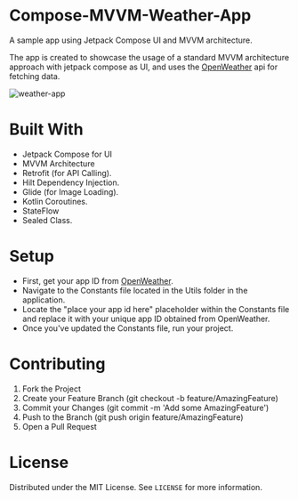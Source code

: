 ﻿# Compose-MVVM-Weather-App

A sample app using Jetpack Compose UI and MVVM architecture. 

The app is created to showcase the usage of a standard MVVM architecture approach with jetpack compose as UI, and uses the [OpenWeather](https://openweathermap.org/) api for fetching data.


![weather-app](https://github.com/SaadKhanJadoon/Compose-MVVM-Weather-App/assets/61506756/88caf4de-d014-4cd6-925c-71f171d21d9d)

# Built With
+ Jetpack Compose for UI
+ MVVM Architecture
+ Retrofit (for API Calling).
+ Hilt Dependency Injection.
+ Glide (for Image Loading).
+ Kotlin Coroutines.
+ StateFlow
+ Sealed Class.

# Setup
* First, get your app ID from [OpenWeather](https://openweathermap.org/).
* Navigate to the Constants file located in the Utils folder in the application.
* Locate the "place your app id here" placeholder within the Constants file and replace it with your unique app ID obtained from OpenWeather.
* Once you've updated the Constants file, run your project.

# Contributing
1. Fork the Project
2. Create your Feature Branch (git checkout -b feature/AmazingFeature)
3. Commit your Changes (git commit -m 'Add some AmazingFeature')
4. Push to the Branch (git push origin feature/AmazingFeature)
5. Open a Pull Request


# License
Distributed under the MIT License. See `LICENSE` for more information.
